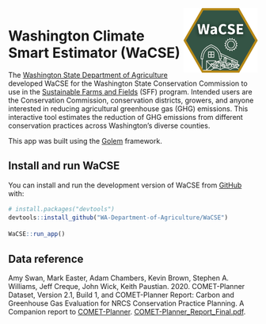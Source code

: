 
<!-- README.md is generated from README.Rmd. Please edit that file -->

<img src="inst/app/www/rmd/img/favicon.png" align="right" width="150"/>

# Washington Climate Smart Estimator (WaCSE)

The [Washington State Department of
Agriculture](https://agr.wa.gov/departments/land-and-water/natural-resources)
developed WaCSE for the Washington State Conservation Commission to use
in the [Sustainable Farms and Fields](https://www.scc.wa.gov/sff) (SFF)
program. Intended users are the Conservation Commission, conservation
districts, growers, and anyone interested in reducing agricultural
greenhouse gas (GHG) emissions. This interactive tool estimates the
reduction of GHG emissions from different conservation practices across
Washington’s diverse counties.

This app was built using the
[Golem](https://github.com/ThinkR-open/golem) framework.

## Install and run WaCSE

You can install and run the development version of WaCSE from
[GitHub](https://github.com/) with:

``` r
# install.packages("devtools")
devtools::install_github("WA-Department-of-Agriculture/WaCSE")

WaCSE::run_app()
```

## Data reference

Amy Swan, Mark Easter, Adam Chambers, Kevin Brown, Stephen A. Williams,
Jeff Creque, John Wick, Keith Paustian. 2020. COMET-Planner Dataset,
Version 2.1, Build 1, and COMET-Planner Report: Carbon and Greenhouse
Gas Evaluation for NRCS Conservation Practice Planning. A Companion
report to [COMET-Planner](http://www.comet-planner.com).
[COMET-Planner_Report_Final.pdf](http://bfuels.nrel.colostate.edu/beta/COMET-Planner_Report_Final.pdf).
